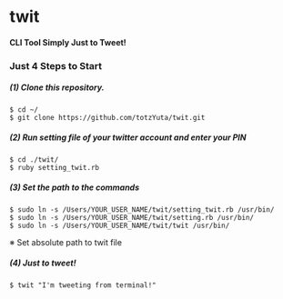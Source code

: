 # twit

#### CLI Tool Simply Just to Tweet!

### Just 4 Steps to Start

##### (1) Clone this repository.

```
$ cd ~/
$ git clone https://github.com/totzYuta/twit.git
```

##### (2) Run setting file of your twitter account and enter your PIN

```
$ cd ./twit/
$ ruby setting_twit.rb
```

##### (3) Set the path to the commands

```
$ sudo ln -s /Users/YOUR_USER_NAME/twit/setting_twit.rb /usr/bin/
$ sudo ln -s /Users/YOUR_USER_NAME/twit/setting.rb /usr/bin/
$ sudo ln -s /Users/YOUR_USER_NAME/twit/twit /usr/bin/
```

※ Set absolute path to twit file


##### (4) Just to tweet!

```
$ twit "I'm tweeting from terminal!"
```
